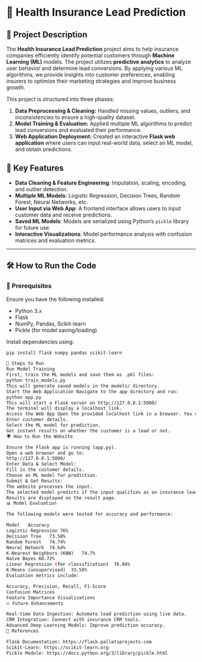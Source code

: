 

# 🚀 Health Insurance Lead Prediction

## 📌 Project Description
The **Health Insurance Lead Prediction** project aims to help insurance companies efficiently identify potential customers through **Machine Learning (ML)** models. The project utilizes **predictive analytics** to analyze user behavior and determine lead conversions. By applying various ML algorithms, we provide insights into customer preferences, enabling insurers to optimize their marketing strategies and improve business growth.

This project is structured into three phases:
1. **Data Preprocessing & Cleaning:** Handled missing values, outliers, and inconsistencies to ensure a high-quality dataset.
2. **Model Training & Evaluation:** Applied multiple ML algorithms to predict lead conversions and evaluated their performance.
3. **Web Application Deployment:** Created an interactive **Flask web application** where users can input real-world data, select an ML model, and obtain predictions.

## 🎯 Key Features
- **Data Cleaning & Feature Engineering**: Imputation, scaling, encoding, and outlier detection.
- **Multiple ML Models**: Logistic Regression, Decision Trees, Random Forest, Neural Networks, etc.
- **User Input via Web App**: A frontend interface allows users to input customer data and receive predictions.
- **Saved ML Models**: Models are serialized using Python’s `pickle` library for future use.
- **Interactive Visualizations**: Model performance analysis with confusion matrices and evaluation metrics.

---

## 🛠️ How to Run the Code

### 🔹 Prerequisites
Ensure you have the following installed:
- Python 3.x
- Flask
- NumPy, Pandas, Scikit-learn
- Pickle (for model saving/loading)

Install dependencies using:
```bash
pip install flask numpy pandas scikit-learn

🔹 Steps to Run
Run Model Training
First, train the ML models and save them as .pkl files:
python train_models.py
This will generate saved models in the models/ directory.
Start the Web Application Navigate to the app directory and run:
python app.py
This will start a Flask server on http://127.0.0.1:5000/
The terminal will display a localhost link.
Access the Web App Open the provided localhost link in a browser. You can:
Enter customer details.
Select the ML model for prediction.
Get instant results on whether the customer is a lead or not.
🌍 How to Run the Website

Ensure the Flask app is running (app.py).
Open a web browser and go to:
http://127.0.0.1:5000/
Enter Data & Select Model:
Fill in the customer details.
Choose an ML model for prediction.
Submit & Get Results:
The website processes the input.
The selected model predicts if the input qualifies as an insurance lead.
Results are displayed on the result page.
📊 Model Evaluation

The following models were tested for accuracy and performance:

Model	Accuracy
Logistic Regression	76%
Decision Tree	73.58%
Random Forest	74.74%
Neural Network	74.64%
K-Nearest Neighbors (KNN)	74.7%
Naïve Bayes	60.72%
Linear Regression (for classification)	76.04%
K-Means (unsupervised)	33.58%
Evaluation metrics include:

Accuracy, Precision, Recall, F1-Score
Confusion Matrices
Feature Importance Visualizations
🔥 Future Enhancements

Real-time Data Ingestion: Automate lead prediction using live data.
CRM Integration: Connect with insurance CRM tools.
Advanced Deep Learning Models: Improve prediction accuracy.
📜 References

Flask Documentation: https://flask.palletsprojects.com
Scikit-Learn: https://scikit-learn.org
Pickle Module: https://docs.python.org/3/library/pickle.html
